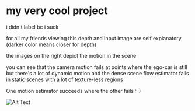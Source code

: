 # my very cool project

i didn't label bc i suck

for all my friends viewing this
depth and input image are self explanatory (darker color means closer for depth)

the images on the right depict the motion in the scene

you can see that the camera motion fails at points where the ego-car is still but there's a lot of dynamic motion and the dense scene flow estimator fails in static scenes with a lot of texture-less regions

One motion estimator succeeds where the other fails :-)

![Alt Text](./frames_ds.gif)
